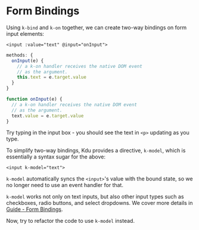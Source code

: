 # Form Bindings

Using `k-bind` and `k-on` together, we can create two-way bindings on form input elements:

```kdu-html
<input :value="text" @input="onInput">
```

<div class="options-api">

```js
methods: {
  onInput(e) {
    // a k-on handler receives the native DOM event
    // as the argument.
    this.text = e.target.value
  }
}
```

</div>

<div class="composition-api">

```js
function onInput(e) {
  // a k-on handler receives the native DOM event
  // as the argument.
  text.value = e.target.value
}
```

</div>

Try typing in the input box - you should see the text in `<p>` updating as you type.

To simplify two-way bindings, Kdu provides a directive, `k-model`, which is essentially a syntax sugar for the above:

```kdu-html
<input k-model="text">
```

`k-model` automatically syncs the `<input>`'s value with the bound state, so we no longer need to use an event handler for that.

`k-model` works not only on text inputs, but also other input types such as checkboxes, radio buttons, and select dropdowns. We cover more details in <a target="_blank" href="/guide/essentials/forms.html">Guide - Form Bindings</a>.

Now, try to refactor the code to use `k-model` instead.
